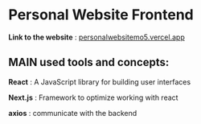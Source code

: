 # Personal Website Frontend
**Link to the website** : [personalwebsitemo5.vercel.app](https://personalwebsitemo5.vercel.app/)

## MAIN used tools and concepts:
**React** : A JavaScript library for building user interfaces

**Next.js** : Framework to optimize working with react

**axios** : communicate with the backend

